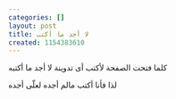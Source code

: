 ```yaml
---
categories: []
layout: post
title: لا أجد ما أكتب
created: 1154383610
---
```

كلما فتحت الصفحة لأكتب أى تدوينة لا أجد ما أكتبه

لذا فأنا أكتب مالم أجده لعلّى أجده
